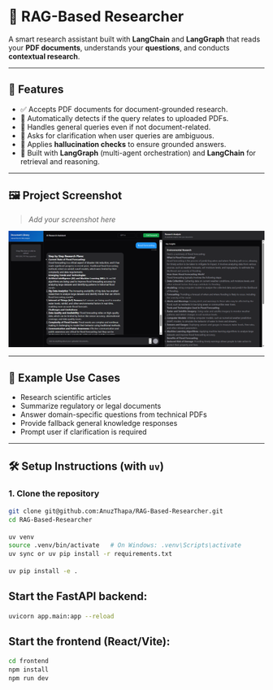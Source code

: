 # 🧠 RAG-Based Researcher

A smart research assistant built with **LangChain** and **LangGraph** that reads your **PDF documents**, understands your **questions**, and conducts **contextual research**.

---

## 📌 Features

- ✅ Accepts PDF documents for document-grounded research.
- 🧾 Automatically detects if the query relates to uploaded PDFs.
- 💬 Handles general queries even if not document-related.
- 🧭 Asks for clarification when user queries are ambiguous.
- 🚫 Applies **hallucination checks** to ensure grounded answers.
- 🧠 Built with **LangGraph** (multi-agent orchestration) and **LangChain** for retrieval and reasoning.

---

## 🖼️ Project Screenshot

> _Add your screenshot here_

![Screenshot Placeholder](./project.png)

---

## 🧪 Example Use Cases

- Research scientific articles
- Summarize regulatory or legal documents
- Answer domain-specific questions from technical PDFs
- Provide fallback general knowledge responses
- Prompt user if clarification is required

---

## 🛠️ Setup Instructions (with `uv`)

### 1. Clone the repository

```bash
git clone git@github.com:AnuzThapa/RAG-Based-Researcher.git
cd RAG-Based-Researcher

uv venv
source .venv/bin/activate   # On Windows: .venv\Scripts\activate
uv sync or uv pip install -r requirements.txt

uv pip install -e .
```

## Start the FastAPI backend:
```bash
uvicorn app.main:app --reload
```
## Start the frontend (React/Vite):
```bash
cd frontend
npm install
npm run dev
```
